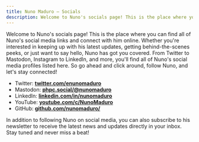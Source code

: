 ```yaml
---
title: Nuno Maduro — Socials
description: Welcome to Nuno's socials page! This is the place where you can find all of Nuno's social media links and connect with him online.
---
```


Welcome to Nuno's socials page! This is the place where you can find all of Nuno's social media links and connect with him online. Whether you're interested in keeping up with his latest updates, getting behind-the-scenes peeks, or just want to say hello, Nuno has got you covered. From Twitter to Mastodon, Instagram to LinkedIn, and more, you'll find all of Nuno's social media profiles listed here. So go ahead and click around, follow Nuno, and let's stay connected!

- Twitter: **[twitter.com/enunomaduro](https://twitter.com/enunomaduro)**
- Mastodon: **[phpc.social/@nunomaduro](https://phpc.social/@nunomaduro)**
- LinkedIn: **[linkedin.com/in/nunomaduro](https://www.linkedin.com/in/nunomaduro)**
- YouTube: **[youtube.com/c/NunoMaduro](https://www.youtube.com/c/NunoMaduro)**
- GitHub: **[github.com/nunomaduro/](https://github.com/nunomaduro)**

In addition to following Nuno on social media, you can also subscribe to his newsletter to receive the latest news and updates directly in your inbox. Stay tuned and never miss a beat!
